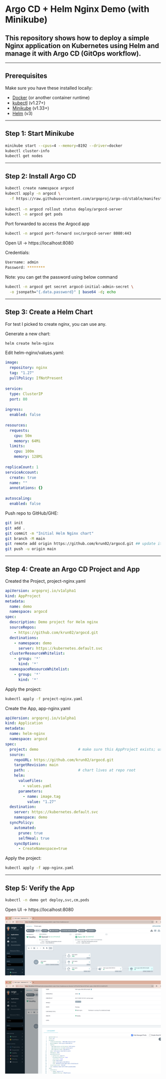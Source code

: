 # Argo CD + Helm Nginx Demo (with Minikube)

## This repository shows how to deploy a simple **Nginx application** on Kubernetes using **Helm** and manage it with **Argo CD** (GitOps workflow).

---

## Prerequisites
Make sure you have these installed locally:
- [Docker](https://docs.docker.com/get-docker/) (or another container runtime)
- [kubectl](https://kubernetes.io/docs/tasks/tools/) (v1.27+)
- [Minikube](https://minikube.sigs.k8s.io/docs/start/) (v1.33+)
- [Helm](https://helm.sh/docs/intro/install/) (v3)

---

## Step 1: Start Minikube
```bash
minikube start --cpus=4 --memory=8192 --driver=docker
kubectl cluster-info
kubectl get nodes
```` 
---

## Step 2: Install Argo CD
```bash
kubectl create namespace argocd
kubectl apply -n argocd \
  -f https://raw.githubusercontent.com/argoproj/argo-cd/stable/manifests/install.yaml

kubectl -n argocd rollout status deploy/argocd-server
kubectl -n argocd get pods
````
Port forwarded to access the Argocd app
```bash
kubectl -n argocd port-forward svc/argocd-server 8080:443
````
Open UI → https://localhost:8080

Credentials: 
```bash
Username: admin
Password: ********
````

Note: you can get the password using below command

```bash
kubectl -n argocd get secret argocd-initial-admin-secret \
  -o jsonpath="{.data.password}" | base64 -d; echo
````
---
## Step 3: Create a Helm Chart 
For test I picked to create nginx, you can use any.

Generate a new chart:
```bash
helm create helm-nginx
````

Edit helm-nginx/values.yaml:
```yaml
image:
  repository: nginx
  tag: "1.27"
  pullPolicy: IfNotPresent

service:
  type: ClusterIP
  port: 80

ingress:
  enabled: false

resources:
  requests:
    cpu: 50m
    memory: 64Mi
  limits:
    cpu: 100m
    memory: 128Mi

replicaCount: 1
serviceAccount:
  create: true
  name: ""
  annotations: {}

autoscaling:
  enabled: false 
````

Push repo to GitHub/GHE:
```bash
git init
git add .
git commit -m "Initial Helm Nginx chart"
git branch -M main
git remote add origin https://github.com/krun02/argocd.git ## update it with your repo
git push -u origin main

````
---
## Step 4: Create an Argo CD Project and App

Created the Project, project-nginx.yaml 
```yaml
apiVersion: argoproj.io/v1alpha1
kind: AppProject
metadata:
  name: demo
  namespace: argocd
spec:
  description: Demo project for Helm nginx
  sourceRepos:
    - https://github.com/krun02/argocd.git
  destinations:
    - namespace: demo
      server: https://kubernetes.default.svc
  clusterResourceWhitelist:
    - group: '*'
      kind: '*'
  namespaceResourceWhitelist:
    - group: '*'
      kind: '*'
```

Apply the project:
```bash
kubectl apply -f project-nginx.yaml
```

Create the App, app-nginx.yaml
```yaml
apiVersion: argoproj.io/v1alpha1
kind: Application
metadata:
  name: helm-nginx
  namespace: argocd
spec:
  project: demo                  # make sure this AppProject exists; use "default" otherwise
  source:
    repoURL: https://github.com/krun02/argocd.git
    targetRevision: main
    path: .                      # chart lives at repo root
    helm:
      valueFiles:
        - values.yaml
      parameters:
        - name: image.tag
          value: "1.27"
  destination:
    server: https://kubernetes.default.svc
    namespace: demo
  syncPolicy:
    automated:
      prune: true
      selfHeal: true
    syncOptions:
      - CreateNamespace=true
```
Apply the project:
```bash
kubectl apply -f app-nginx.yaml
```

---
## Step 5: Verify the App
```bash
kubectl -n demo get deploy,svc,cm,pods
```
Open UI → https://localhost:8080

![Argo CD Dashboard](./argocd-deployment-nginx.png)

![Nginx version](./nginx-deployment-version.png)


